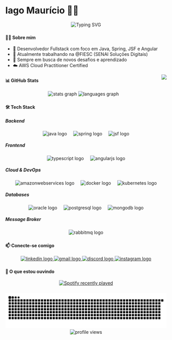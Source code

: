 # Iago Maurício 👨‍💻

<div align="center">
  <img src="https://readme-typing-svg.herokuapp.com?font=Fira+Code&weight=500&size=40&pause=1000&color=2E8BC0&center=true&vCenter=true&width=600&height=100&lines=Fullstack+Developer;Java+%7C+Spring+%7C+Angular;Always+Learning+%F0%9F%92%BB" alt="Typing SVG" />
</div>

###

<h4 align="left">👨‍💻 Sobre mim</h4>

- 🎯 Desenvolvedor Fullstack com foco em Java, Spring, JSF e Angular
- 💼 Atualmente trabalhando na @FIESC (SENAI Soluções Digitais)
- 🌱 Sempre em busca de novos desafios e aprendizado
- ☁️ AWS Cloud Practitioner Certified

<div align="center">
  <div data-iframe-width="150" data-iframe-height="270" data-share-badge-id="558ffdc7-8c7e-481c-b1fd-bb2f29f64202" data-share-badge-host="https://www.credly.com"></div>
  <script type="text/javascript" async src="//cdn.credly.com/assets/utilities/embed.js"></script>
</div>

<img align="right" height="150" src="https://i.imgflip.com/9kv8l6.jpg"  />

###

<h4 align="left">📊 GitHub Stats</h4>

<div align="center">
  <img src="https://github-readme-stats.vercel.app/api?username=iagomauricioo&hide_title=false&hide_rank=false&show_icons=true&include_all_commits=true&count_private=true&disable_animations=false&theme=dark&locale=en&hide_border=false" height="150" alt="stats graph"  />
  <img src="https://github-readme-stats.vercel.app/api/top-langs?username=iagomauricioo&locale=en&hide_title=false&layout=compact&card_width=320&langs_count=5&theme=dark&hide_border=false" height="150" alt="languages graph"  />
</div>

###

<h4 align="left">🛠️ Tech Stack</h4>

<h5 align="left">Backend</h5>
<div align="center">
  <img src="https://skillicons.dev/icons?i=java" height="30" alt="java logo"  />
  <img width="12" />
  <img src="https://img.shields.io/badge/Spring-6DB33F?logo=spring&logoColor=black&style=for-the-badge" height="30" alt="spring logo"  />
  <img width="12" />
  <img src="https://img.shields.io/badge/JSF-FF0000?logo=java&logoColor=white&style=for-the-badge" height="30" alt="jsf logo"  />
</div>

<h5 align="left">Frontend</h5>
<div align="center">
  <img src="https://img.shields.io/badge/TypeScript-3178C6?logo=typescript&logoColor=white&style=for-the-badge" height="30" alt="typescript logo"  />
  <img width="12" />
  <img src="https://img.shields.io/badge/Angular-DD0031?logo=angular&logoColor=white&style=for-the-badge" height="30" alt="angularjs logo"  />
</div>

<h5 align="left">Cloud & DevOps</h5>
<div align="center">
  <img src="https://img.shields.io/badge/Amazon AWS-232F3E?logo=amazonaws&logoColor=white&style=for-the-badge" height="30" alt="amazonwebservices logo"  />
  <img width="12" />
  <img src="https://img.shields.io/badge/Docker-2496ED?logo=docker&logoColor=white&style=for-the-badge" height="30" alt="docker logo"  />
  <img width="12" />
  <img src="https://img.shields.io/badge/Kubernetes-326CE5?logo=kubernetes&logoColor=white&style=for-the-badge" height="30" alt="kubernetes logo"  />
</div>

<h5 align="left">Databases</h5>
<div align="center">
  <img src="https://img.shields.io/badge/Oracle-F80000?logo=oracle&logoColor=white&style=for-the-badge" height="30" alt="oracle logo"  />
  <img width="12" />
  <img src="https://img.shields.io/badge/PostgreSQL-4169E1?logo=postgresql&logoColor=white&style=for-the-badge" height="30" alt="postgresql logo"  />
  <img width="12" />
  <img src="https://img.shields.io/badge/MongoDB-47A248?logo=mongodb&logoColor=white&style=for-the-badge" height="30" alt="mongodb logo"  />
</div>

<h5 align="left">Message Broker</h5>
<div align="center">
  <img src="https://img.shields.io/badge/RabbitMQ-FF6600?logo=rabbitmq&logoColor=black&style=for-the-badge" height="30" alt="rabbitmq logo"  />
</div>

###

<h4 align="left">📫 Conecte-se comigo</h4>

<div align="center">
  <a href="https://www.linkedin.com/in/iagomauricioo/" target="_blank">
    <img src="https://img.shields.io/static/v1?message=LinkedIn&logo=linkedin&label=&color=0077B5&logoColor=white&labelColor=&style=for-the-badge" height="35" alt="linkedin logo" />
  </a>
  <a href="mailto:iagomauricio7@gmail.com">
    <img src="https://img.shields.io/static/v1?message=Gmail&logo=gmail&label=&color=D14836&logoColor=white&labelColor=&style=for-the-badge" height="35" alt="gmail logo" />
  </a>
  <a href="https://discord.com/users/iagomauricioo#7969" target="_blank">
    <img src="https://img.shields.io/static/v1?message=Discord&logo=discord&label=&color=7289DA&logoColor=white&labelColor=&style=for-the-badge" height="35" alt="discord logo" />
  </a>
  <a href="https://www.instagram.com/iagomauricioo" target="_blank">
    <img src="https://img.shields.io/static/v1?message=Instagram&logo=instagram&label=&color=E4405F&logoColor=white&labelColor=&style=for-the-badge" height="35" alt="instagram logo" />
  </a>
</div>

###

<h4 align="left">🎵 O que estou ouvindo</h4>

<div align="center">
  <a href="https://open.spotify.com/user/iago29">
    <img src="https://spotify-recently-played-readme.vercel.app/api?user=iago29&count=3&unique=false" alt="Spotify recently played"  />
  </a>
</div>

###

<img src="https://raw.githubusercontent.com/iagomauricioo/iagomauricioo/output/snake.svg" alt="Snake animation" />

<div align="center">
  <img src="https://komarev.com/ghpvc/?username=iagomauricioo&label=Profile%20views&color=0e75b6&style=flat" alt="profile views" />
</div>

###
